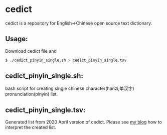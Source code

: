 # cedict

cedict is a repository for English->Chinese open source text dictionary. 

## Usage:

Download cedict file and
```bash
$ ./cedict_pinyin_single.sh > cedict_pinyin_single.tsv
```

## cedict_pinyin_single.sh:

bash script for creating single chinese character(hanzi,单汉字) pronunciation(pinyin) list.

## cedict_pinyin_single.tsv:

Generated list from 2020 April version of cedict. Please see [my blog](https://katsumiinoue.wordpress.com/2020/05/06/single_hanzi_pinyin/) how to interpret the created list.
